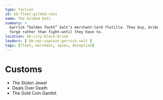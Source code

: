 ```yaml
---
type: faction
id: bb:fleet:gilded-rats
name: The Gilded Rats
summary: >
  Garrick “Golden Tooth” Salt’s merchant-lord flotilla. They buy, bribe, and
  forge rather than fight—until they have to.
location: bb:city:black-brine
leaders: [ bb:npc:captain-garrick-salt ]
tags: [fleet, merchant, spies, deception]
---
```



# Customs
- The Stolen Jewel  
- Deals Over Death  
- The Gold Coin Gambit  
